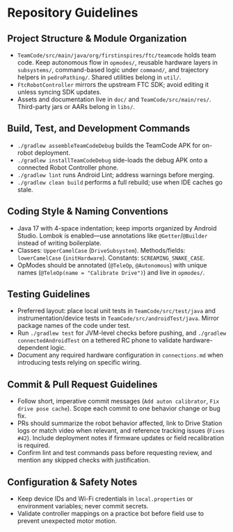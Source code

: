 # Repository Guidelines

## Project Structure & Module Organization
- `TeamCode/src/main/java/org/firstinspires/ftc/teamcode` holds team code. Keep autonomous flow in `opmodes/`, reusable hardware layers in `subsystems/`, command-based logic under `command/`, and trajectory helpers in `pedroPathing/`. Shared utilities belong in `util/`.
- `FtcRobotController` mirrors the upstream FTC SDK; avoid editing it unless syncing SDK updates.
- Assets and documentation live in `doc/` and `TeamCode/src/main/res/`. Third-party jars or AARs belong in `libs/`.

## Build, Test, and Development Commands
- `./gradlew assembleTeamCodeDebug` builds the TeamCode APK for on-robot deployment.
- `./gradlew installTeamCodeDebug` side-loads the debug APK onto a connected Robot Controller phone.
- `./gradlew lint` runs Android Lint; address warnings before merging.
- `./gradlew clean build` performs a full rebuild; use when IDE caches go stale.

## Coding Style & Naming Conventions
- Java 17 with 4-space indentation; keep imports organized by Android Studio. Lombok is enabled—use annotations like `@Getter`/`@Builder` instead of writing boilerplate.
- Classes: `UpperCamelCase` (`DriveSubsystem`). Methods/fields: `lowerCamelCase` (`initHardware`). Constants: `SCREAMING_SNAKE_CASE`.
- OpModes should be annotated (`@TeleOp`, `@Autonomous`) with unique names (`@TeleOp(name = "Calibrate Drive")`) and live in `opmodes/`.

## Testing Guidelines
- Preferred layout: place local unit tests in `TeamCode/src/test/java` and instrumentation/device tests in `TeamCode/src/androidTest/java`. Mirror package names of the code under test.
- Run `./gradlew test` for JVM-level checks before pushing, and `./gradlew connectedAndroidTest` on a tethered RC phone to validate hardware-dependent logic.
- Document any required hardware configuration in `connections.md` when introducing tests relying on specific wiring.

## Commit & Pull Request Guidelines
- Follow short, imperative commit messages (`Add auton calibrator`, `Fix drive pose cache`). Scope each commit to one behavior change or bug fix.
- PRs should summarize the robot behavior affected, link to Drive Station logs or match video when relevant, and reference tracking issues (`Fixes #42`). Include deployment notes if firmware updates or field recalibration is required.
- Confirm lint and test commands pass before requesting review, and mention any skipped checks with justification.

## Configuration & Safety Notes
- Keep device IDs and Wi-Fi credentials in `local.properties` or environment variables; never commit secrets.
- Validate controller mappings on a practice bot before field use to prevent unexpected motor motion.
